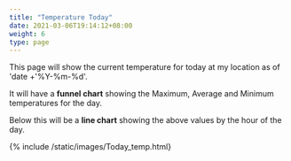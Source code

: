 ```yaml
---
title: "Temperature Today"
date: 2021-03-06T19:14:12+08:00
weight: 6
type: page
---
```


This page will show the current temperature for today at my location as of 'date +'%Y-%m-%d'.

It will have a **funnel chart** showing the Maximum, Average and Minimum temperatures for the day.

Below this will be a **line chart** showing the above values by the hour of the day.

{% include /static/images/Today_temp.html} 
